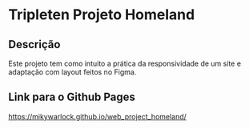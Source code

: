 # Tripleten Projeto Homeland

## Descrição

Este projeto tem como intuito a prática da responsividade de um site e adaptação com layout feitos no Figma.

## Link para o Github Pages

https://mikywarlock.github.io/web_project_homeland/
